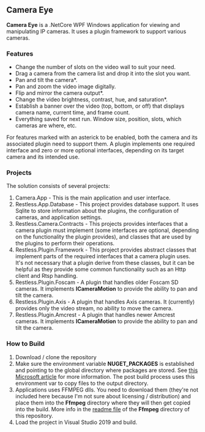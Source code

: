 ## Camera Eye

**Camera Eye** is a .NetCore WPF Windows application for viewing and manipulating IP cameras. It uses a plugin framework to support various cameras.

### Features
- Change the number of slots on the video wall to suit your need.
- Drag a camera from the camera list and drop it into the slot you want.
- Pan and tilt the camera*.
- Pan and zoom the video image digitally.
- Flip and mirror the camera output*.
- Change the video brightness, contrast, hue, and saturation*.
- Establish a banner over the video (top, bottom, or off) that displays camera name, current time, and frame count.
- Everything saved for next run. Window size, position, slots, which cameras are where, etc.

For features marked with an asterick to be enabled, both the camera and its associated plugin need to support them.
A plugin implements one required interface and zero or more optional interfaces, depending on its target camera
and its intended use.

### Projects
The solution consists of several projects:

1. Camera.App - This is the main application and user interface.
2. Restless.App.Database - This project provides database support. It uses Sqlite to store information about the plugins, the configuration of cameras, and
application settings.
3. Restless.Camera.Contracts - This projects provides interfaces that a camera plugin must implement (some interfaces are optional, depending on the functionality
the plugin provides), and classes that are used by the plugins to perform their operations.
4. Restless.Plugin.Framework - This project provides abstract classes that implement parts of the required interfaces that a camera plugin uses. It's not necessary that a plugin
derive from these classes, but it can be helpful as they provide some common functionality such as an Http client and Rtsp handling.
5. Restless.Plugin.Foscam - A plugin that handles older Foscam SD cameras. It implements **ICameraMotion** to provide the ability to pan and tilt the camera.
6. Restless.Plugin.Axis - A plugin that handles Axis cameras. It (currently) provides only the video stream, no ability to move the camera.
7. Restless.Plugin.Amcrest - A plugin that handles newer Amcrest cameras. It implements **ICameraMotion** to provide the ability to pan and tilt the camera.

### How to Build

1. Download / clone the repository
2. Make sure the environment variable **NUGET_PACKAGES** is established and pointing to the global directory where packages are stored. See [this Microsoft article](https://docs.microsoft.com/en-us/nuget/reference/cli-reference/cli-ref-environment-variables) for more information. The post build process uses this environment var to copy files to the output directory.
3. Applications uses FFMPEG dlls. You need to download them (they're not included here because I'm not sure about licensing / distribution) and place them into the **Ffmpeg** directory where they will then get copied into the build. More info in the [readme file](https://github.com/victor-david/camera-eye/tree/master/src/Camera.App/Ffmpeg) of the **Ffmpeg** directory of this repository.
4. Load the project in Visual Studio 2019 and build.
